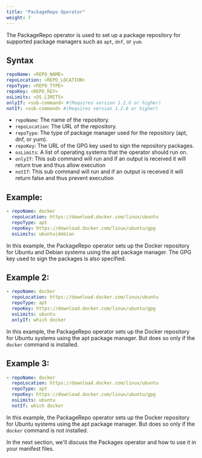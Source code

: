 ```yaml
---
title: "PackageRepo Operator"
weight: 7
---
```

The PackageRepo operator is used to set up a package repository for supported package managers such as `apt`, `dnf`, or `yum`.

## Syntax

```yaml
repoName: <REPO_NAME>
repoLocation: <REPO_LOCATION>
repoType: <REPO_TYPE>
repoKey: <REPO_KEY>
osLimits: <OS_LIMITS>
onlyIf: <sub-command> #(Requires version 1.2.6 or higher)
notIf: <sub-command> #(Requires version 1.2.6 or higher)
```

* `repoName`: The name of the repository.
* `repoLocation`: The URL of the repository.
* `repoType`: The type of package manager used for the repository (apt, dnf, or yum).
* `repoKey`: The URL of the GPG key used to sign the repository packages.
* `osLimits`: A list of operating systems that the operator should run on.
* `onlyIf`: This sub command will run and if an output is received it will return true and thus allow execution
* `notIf`: This sub command will run and if an output is received it will return false and thus prevent execution

## Example:

```yaml
- repoName: docker
  repoLocation: https://download.docker.com/linux/ubuntu
  repoType: apt
  repoKey: https://download.docker.com/linux/ubuntu/gpg
  osLimits: ubuntu|debian
```

In this example, the PackageRepo operator sets up the Docker repository for Ubuntu and Debian systems using the apt package manager. The GPG key used to sign the packages is also specified.

## Example 2:

```yaml
- repoName: docker
  repoLocation: https://download.docker.com/linux/ubuntu
  repoType: apt
  repoKey: https://download.docker.com/linux/ubuntu/gpg
  osLimits: ubuntu
  onlyIf: which docker
```

In this example, the PackageRepo operator sets up the Docker repository for Ubuntu systems using the apt package manager. But does so only if the `docker` command is installed.

## Example 3:

```yaml
- repoName: docker
  repoLocation: https://download.docker.com/linux/ubuntu
  repoType: apt
  repoKey: https://download.docker.com/linux/ubuntu/gpg
  osLimits: ubuntu
  notIf: which docker
```

In this example, the PackageRepo operator sets up the Docker repository for Ubuntu systems using the apt package manager. But does so only if the `docker` command is not installed.

In the next section, we'll discuss the Packages operator and how to use it in your manifest files.